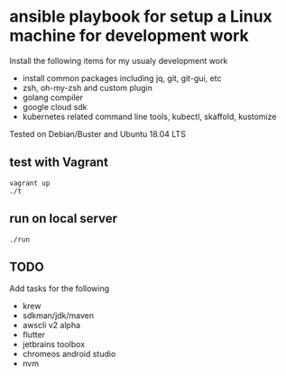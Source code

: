 # ansible playbook for setup a Linux machine for development work

Install the following items for my usualy development work

- install common packages including jq, git, git-gui, etc
- zsh, oh-my-zsh and custom plugin
- golang compiler
- google cloud sdk
- kubernetes related command line tools, kubectl, skaffold, kustomize

Tested on Debian/Buster and Ubuntu 18.04 LTS

## test with Vagrant

```
vagrant up
./t

```

## run on local server

```
./run
```

## TODO

Add tasks for the following

- krew
- sdkman/jdk/maven
- awscli v2 alpha
- flutter
- jetbrains toolbox
- chromeos android studio
- nvm
